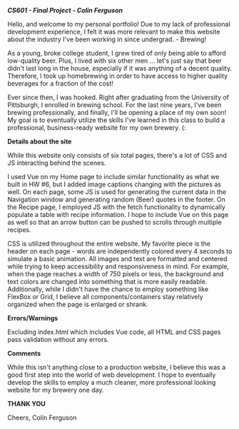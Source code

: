***CS601 - Final Project - Colin Ferguson***

Hello, and welcome to my personal portfolio! Due to my lack of professional development experience, I felt it was more relevant to make this website about the industry I've been working in since undergrad. - Brewing!

As a young, broke college student, I grew tired of only being able to afford low-quality beer. Plus, I lived with six other men ... let's just say that beer didn't last long in the house, especially if it was anything of a decent quality. Therefore, I took up homebrewing in order to have access to higher quality beverages for a fraction of the cost!

Ever since then, I was hooked. Right after graduating from the University of Pittsburgh, I enrolled in brewing school. For the last nine years, I've been brewing professionally, and finally, I'll be opening a place of my own soon! My goal is to eventually utilize the skills I've learned in this class to build a professional, business-ready website for my own brewery. (:


**Details about the site**

While this website only consists of six total pages, there's a lot of CSS and JS interacting behind the scenes. 

I used Vue on my Home page to include similar functionality as what we built in HW #6, but I added image captions changing with the pictures as well. On each page, some JS is used for generating the current data in the Navigation window and generating random (Beer) quotes in the footer. On the Recipe page, I employed JS with the fetch functionality to dynamically populate a table with recipe information. I hope to include Vue on this page as well so that an arrow button can be pushed to scrolls through multiple recipes.

CSS is utilized throughout the entire website. My favorite piece is the header on each page - words are independently colored every 4 seconds to simulate a basic animation. All images and text are formatted and centered while trying to keep accessibility and responsiveness in mind. For example, when the page reaches a width of 750 pixels or less, the background and text colors are changed into something that is more easily readable. Additionally, while I didn't have the chance to employ something like FlexBox or Grid, I believe all components/containers stay relatively organized when the page is enlarged or shrank.

**Errors/Warnings**

Excluding index.html which includes Vue code, all HTML and CSS pages pass validation without any errors.

**Comments**

While this isn't anything close to a production website, I believe this was a good first step into the world of web development. I hope to eventually develop the skills to employ a much cleaner, more professional looking website for my brewery one day.

**THANK YOU**

Cheers,
Colin Ferguson